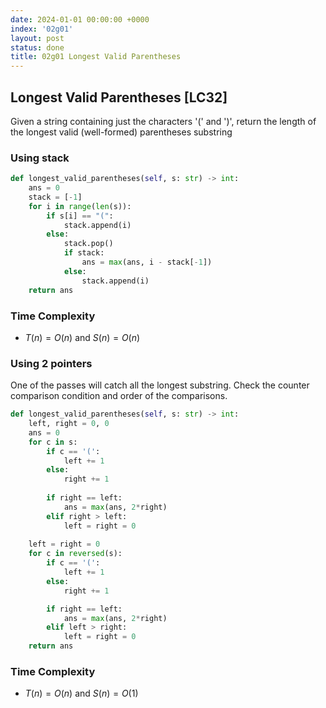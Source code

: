 ```yaml
---
date: 2024-01-01 00:00:00 +0000
index: '02g01'
layout: post
status: done
title: 02g01 Longest Valid Parentheses
---
```


## Longest Valid Parentheses [LC32]

Given a string containing just the characters '(' and ')', return the length of the longest valid (well-formed) parentheses 
substring

### Using stack
```python
def longest_valid_parentheses(self, s: str) -> int:
    ans = 0
    stack = [-1]
    for i in range(len(s)):
        if s[i] == "(":
            stack.append(i)
        else:
            stack.pop()
            if stack:
                ans = max(ans, i - stack[-1])
            else:
                stack.append(i)
    return ans
```

### Time Complexity
- $T(n) = O(n)$ and $S(n) = O(n)$

### Using 2 pointers
One of the passes will catch all the longest substring. Check the counter comparison condition and order of the comparisons. 

```python
def longest_valid_parentheses(self, s: str) -> int:
    left, right = 0, 0
    ans = 0
    for c in s:
        if c == '(':
            left += 1
        else:
            right += 1
            
        if right == left:
            ans = max(ans, 2*right)
        elif right > left:
            left = right = 0
    
    left = right = 0
    for c in reversed(s):
        if c == '(':
            left += 1
        else:
            right += 1

        if right == left:
            ans = max(ans, 2*right)
        elif left > right:
            left = right = 0
    return ans
```
### Time Complexity
- $T(n) = O(n)$ and $S(n) = O(1)$